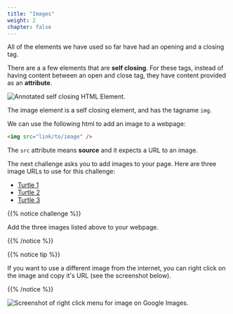 ```yaml
---
title: "Images"
weight: 2
chapter: false
---
```


All of the elements we have used so far have had an opening and a closing tag.

There are a a few elements that are **self closing**.
For these tags, instead of having content between an open and close tag, they have content provided as an **attribute**.

![Annotated self closing HTML Element.](../../images/self_closing_element.png)

The image element is a self closing element, and has the tagname `img`.

We can use the following html to add an image to a webpage:

```html
<img src="link/to/image" />
```

The `src` attribute means **source** and it expects a URL to an image.

The next challenge asks you to add images to your page.
Here are three image URLs to use for this challenge:

- <a href="https://assets.codepen.io/5804361/turtle_1.jpg" target="_blank">Turtle 1</a>
- <a href="https://assets.codepen.io/5804361/turtle_2.jpg" target="_blank">Turtle 2</a>
- <a href="https://assets.codepen.io/5804361/turtle_3.jpg" target="_blank">Turtle 3</a>

{{% notice challenge %}}

Add the three images listed above to your webpage.

{{% /notice %}}

{{% notice tip %}}

If you want to use a different image from the internet, you can right click on the image and copy it's URL (see the screenshot below).

{{% /notice %}}

![Screenshot of right click menu for image on Google Images.](../../images/image_link.png)
